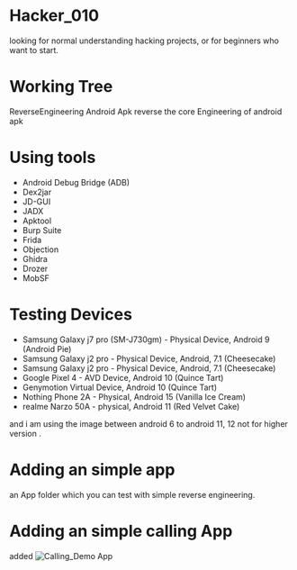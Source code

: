 # Hacker_010
looking for normal understanding hacking projects, or for beginners who want to start. 

# Working Tree 

ReverseEngineering Android Apk 
reverse the core Engineering of android apk 

# Using tools 
- Android Debug Bridge (ADB)
- Dex2jar 
- JD-GUI
- JADX
- Apktool
- Burp Suite
- Frida 
- Objection
- Ghidra
- Drozer
- MobSF

# Testing Devices 
- Samsung Galaxy j7 pro (SM-J730gm) - Physical Device, Android 9 (Android Pie)
- Samsung Galaxy j2 pro - Physical Device, Android, 7.1 (Cheesecake)
- Samsung Galaxy j2 pro - Physical Device, Android, 7.1 (Cheesecake)
- Google Pixel 4 - AVD Device, Android 10 (Quince Tart)
- Genymotion Virtual Device, Android 10 (Quince Tart)
- Nothing Phone 2A - Physical, Android 15 (Vanilla Ice Cream)
- realme Narzo 50A - physical, Android 11 (Red Velvet Cake)

and i am using the image between android 6 to android 11, 12 not for higher version . 

# Adding an simple app  

an App folder which you can test with simple reverse engineering. 

# Adding an simple calling App

added ![Calling_Demo](https://github.com/rahulsinghaspqwv/Hacker_010/tree/main/Calling_Demo) App 
            